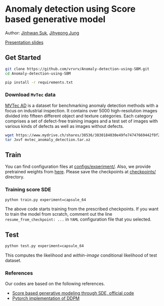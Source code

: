 # Anomaly detection using Score based generative model

Author: [Jinhwan Suk](https://github.com/vrvrv), [Jihyeong Jung](https://github.com/JhngJng)

[Presentation slides](https://www.overleaf.com/read/zjwnhhmwnqdt)

## Get Started

```bash
git clone https://github.com/vrvrv/Anomaly-detection-using-SBM.git
cd Anomaly-detection-using-SBM

pip install -r requirements.txt
```

### Download `MvTec` data

[MVTec AD](https://www.mvtec.com/company/research/datasets/mvtec-ad) is a dataset for benchmarking anomaly detection methods with a focus on industrial inspection.
It contains over 5000 high-resolution images divided into fifteen different object and texture categories.
Each category comprises a set of defect-free training images and a test set of images with various kinds of defects as well as images without defects.

```bash
wget https://www.mydrive.ch/shares/38536/3830184030e49fe74747669442f0f282/download/420938113-1
tar Jxvf mvtec_anomaly_detection.tar.xz
```

## Train
You can find configuration files at [configs/experiment/](configs/experiment).
Also, we provide pretrained weights from [here](https://www.dropbox.com/sh/dut2fypgx3igpq2/AABY6y66eVZTIb4XbekjVV1Ja?dl=0).
Please save the checkpoints at [checkpoints/](checkpoints/) directory.

### Training score SDE
```bash
python train.py experiment=capsule_64
```
The above code starts training from the prescribed checkpoints. If you want to train the model from scratch,
comment out the line `resume_from_checkpoint: ...` in `YAML` configuration file that you selected.

## Test
```bash
python test.py experiment=capsule_64
```

This computes the likelihood and *within-image* conditional likelihood of test dataset.


### References
Our codes are based on the following references.

- [Score based generative modeling through SDE, official code](https://github.com/yang-song/score_sde_pytorch)
- [Pytorch implementation of DDPM](https://github.com/w86763777/pytorch-ddpm.git)